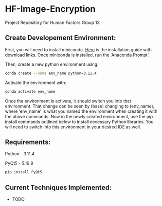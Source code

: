 # HF-Image-Encryption
Project Repository for Human Factors Group 13

## Create Developement Environment:

First, you will need to install miniconda. [Here](https://docs.conda.io/projects/conda/en/stable/user-guide/install/index.html) is the installation guide
with download links. Once miniconda is installed, run the 'Anaconda Prompt'.

Then, create a new python environment using:
```bash
conda create --name env_name python=3.11.4
```

Activate the environment with:
```bash
conda activate env_name
```

Once the environment is activate, it should switch you into that environment. That change
can be seen by (base) changing to (env_name), where 'env_name' is what you named the 
environment when creating it with the above commands. Now in the newly created environment,
use the pip install commands outlined below to install necessary Python libraries. You will
need to switch into this environment in your desired IDE as well.

## Requirements:

Python - 3.11.4

PyQt5 - 5.19.9
```bash
pip install PyQt5
```

## Current Techniques Implemented:

- TODO
